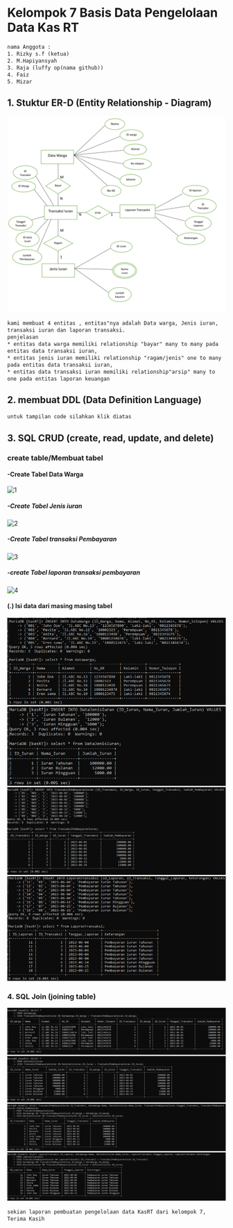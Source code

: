 # Kelompok 7 Basis Data Pengelolaan Data Kas RT

```
nama Anggota :
1. Rizky s.f (ketua)
2. M.Hapiyansyah
3. Raja (luffy op(nama github))
4. Faiz 
5. Mizar

```
## 1. Stuktur ER-D (Entity Relationship - Diagram)

![erd](foto/erd.jpg)

```
kami membuat 4 entitas , entitas"nya adalah Data warga, Jenis iuran, transaksi iuran dan laporan transaksi.
penjelasan
* entitas data warga memiliki relationship "bayar" many to many pada entitas data transaksi iuran,
* entitas jenis iuran memiliki relationship "ragam/jenis" one to many pada entitas data transaksi iuran,
* entitas data transaksi iuran memiliki relationship"arsip" many to one pada entitas laporan keuangan 

```
## 2. membuat DDL (Data Definition Language)

```
untuk tampilan code silahkan klik diatas

```
## 3. SQL CRUD (create, read, update, and delete)

### create table/Membuat tabel

#### -Create Tabel Data Warga

![1](poto/1.png)

##### -Create Tabel Jenis iuran

![2](poto/2.png)

##### -Create Tabel transaksi Pembayaran

![3](poto/3.png)

##### -create Tabel laporan transaksi pembayaran

![4](poto/4.png)

#### (.) Isi data dari masing masing tabel


![5](foto/5.png)
![6](foto/6.png)
![7](foto/7.png)
![8](foto/8.png)


### 4. SQL Join (joining table)


![9](foto/9.png)
![10](foto/10.png)
![11](foto/11.png)
![12](foto/12.png)

```
sekian laporan pembuatan pengelolaan data KasRT dari kelompok 7, 
Terima Kasih

```
